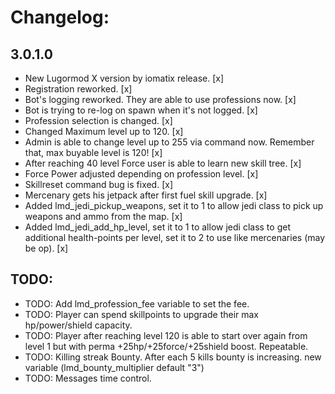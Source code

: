 # Changelog:

## 3.0.1.0
- New Lugormod X version by iomatix release. [x]
- Registration reworked. [x]
- Bot's logging reworked. They are able to use professions now. [x]
- Bot is trying to re-log on spawn when it's not logged. [x]
- Profession selection is changed. [x]
- Changed Maximum level up to 120. [x]
- Admin is able to change level up to 255 via command now. Remember that, max buyable level is 120! [x]
- After reaching 40 level Force user is able to learn new skill tree. [x]
- Force Power adjusted depending on profession level. [x]
- Skillreset command bug is fixed. [x]
- Mercenary gets his jetpack after first fuel skill upgrade. [x]
- Added lmd_jedi_pickup_weapons, set it to 1 to allow jedi class to pick up weapons and ammo from the map. [x]
- Added lmd_jedi_add_hp_level, set it to 1 to allow jedi class to get additional health-points per level, set it to 2 to use like mercenaries (may be op). [x]

## TODO:
- TODO: Add lmd_profession_fee variable to set the fee.
- TODO: Player can spend skillpoints to upgrade their max hp/power/shield capacity.
- TODO: Player after reaching level 120 is able to start over again from level 1 but with perma +25hp/+25force/+25shield boost. Repeatable. 
- TODO: Killing streak Bounty. After each 5 kills bounty is increasing. new variable (lmd_bounty_multiplier default "3")
- TODO: Messages time control.
